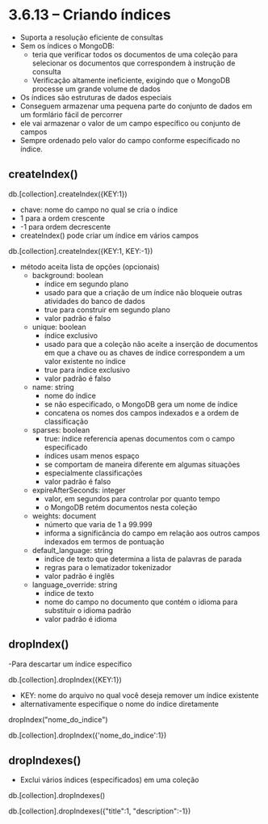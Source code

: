 # 3.6.13 – Criando índices

- Suporta a resolução eficiente de consultas
- Sem os índices o MongoDB:
  - teria que verificar todos os documentos de uma coleção para selecionar os documentos que correspondem à instrução de consulta
  - Verificação altamente ineficiente, exigindo que o MongoDB processe um grande volume de dados
- Os índices são estruturas de dados especiais
- Conseguem armazenar uma pequena parte do conjunto de dados em um formlário fácil de percorrer
- ele vai armazenar o valor de um campo específico ou conjunto de campos
- Sempre ordenado pelo valor do campo conforme especificado no índice.

## createIndex()

db.[collection].createIndex({KEY:1})

- chave: nome do campo no qual se cria o índice
- 1 para a ordem crescente
- -1 para ordem decrescente
- createIndex() pode criar um índice em vários campos

db.[collection].createIndex({KEY:1, KEY:-1})

- método aceita lista de opções (opcionais)
  - background: boolean
    - índice em segundo plano
    - usado para que a criação de um índice não bloqueie outras atividades do banco de dados
    - true para construir em segundo plano
    - valor padrão é falso
  - unique: boolean
    - índice exclusivo
    - usado para que a coleção não aceite a inserção de documentos em que a chave ou as chaves de índice correspondem a um valor existente no índice
    - true para índice exclusivo
    - valor padrão é falso
  - name: string
    - nome do índice
    - se não especificado, o MongoDB gera um nome de índice
    - concatena os nomes dos campos indexados e a ordem de classificação
  - sparses: boolean
    - true: índice referencia apenas documentos com o campo especificado
    - índices usam menos espaço
    - se comportam de maneira diferente em algumas situações
    - especialmente classificações
    - valor padrão é falso
  - expireAfterSeconds: integer
    - valor, em segundos para controlar por quanto tempo
    - o MongoDB retém documentos nesta coleção
  - weights: document
    - númerto que varia de 1 a 99.999
    - informa a significância do campo em relação aos outros campos indexados em termos de pontuação
  - default_language: string
    - indice de texto que determina a lista de palavras de parada
    - regras para o lematizador tokenizador
    - valor padrão é inglês
  - language_override: string
    - índice de texto 
    - nome do campo no documento que contém o idioma para substituir o idioma padrão
    - valor padrão é idioma

## dropIndex()

-Para descartar um índice específico

db.[collection].dropIndex({KEY:1})

- KEY: nome do arquivo no qual você deseja remover um índice existente
- alternativamente especifique o nome do índice diretamente

dropIndex("nome_do_indice")

db.[collection].dropIndex({'nome_do_indice':1})

## dropIndexes()

- Exclui vários índices (especificados) em uma coleção

db.[collection].dropIndexes()

db.[collection].dropIndexes({"title":1, "description":-1})

